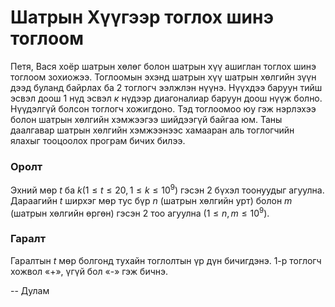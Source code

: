 Шатрын Хүүгээр тоглох шинэ тоглоом
==================================


Петя, Вася хоёр шатрын хөлөг болон шатрын хүү ашиглан тоглох шинэ тоглоом зохиожээ. Тоглоомын эхэнд шатрын хүү шатрын хөлгийн зүүн дээд буланд байрлах ба 2 тоглогч ээлжлэн нүүнэ. Нүүхдээ баруун тийш эсвэл доош 1 нүд эсвэл $к$ нүдээр диагоналиар баруун доош нүүж болно. Нүүдэлгүй болсон тоглогч хожигдоно.
Тэд тоглоомоо юу гэж нэрлэхээ болон шатрын хөлгийн хэмжээгээ шийдээгүй байгаа юм. Таны даалгавар шатрын хөлгийн хэмжээнээс хамааран аль тоглогчийн ялахыг тооцоолох програм бичих билээ.


### Оролт
Эхний мөр $t$ ба $k (1 ≤ t ≤ 20, 1 ≤ k ≤ 10^{9})$ гэсэн 2 бүхэл тоонуудыг агуулна. Дараагийн $t$ ширхэг мөр тус бүр $n$ (шатрын хөлгийн урт) болон $m$ (шатрын хөлгийн өргөн) гэсэн 2 тоо агуулна $(1 ≤ n, m ≤ 10^{9})$.

### Гаралт

Гаралтын $t$ мөр болгонд тухайн тоглолтын үр дүн бичигдэнэ. 1-р тоглогч хожвол «+», үгүй бол «-» гэж бичнэ.

-- Дулам
